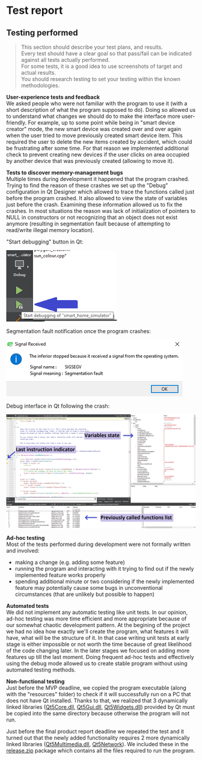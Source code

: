 # Test report  

## Testing performed

> This section should describe your test plans, and results.  
Every test should have a clear goal so that pass/fail can be indicated against all tests actually performed.  
For some tests, it is a good idea to use screenshots of target and actual results.  
You should research testing to set your testing within the known methodologies.  

**User-experience tests and feedback**  
We asked people who were not familiar with the program to use it (with a short description of what the program supposed to do). Doing so allowed us to understand what changes we should do to make the interface more user-friendly. For example, up to some point while being in "smart device creator" mode, the new smart device was created over and over again when the user tried to move previously created smart device item. This required the user to delete the new items created by accident, which could be frustrating after some time. For that reason we implemented additional check 
to prevent creating new devices if the user clicks on area occupied by another device that was previously created (allowing to move it).  

**Tests to discover memory-management bugs**  
Multiple times during development it happened that the program crashed. Trying to find the reason of these crashes we set up the "Debug" configuration in Qt Designer which allowed to trace the functions called just before the program crashed. It also allowed to view the state of variables just before the crash. Examining these information allowed us to fix the crashes. In most situations the reason was lack of initialization of pointers to NULL in constructors or not recognizing that an object does not exist anymore (resulting in segmentation fault because of attempting to read/write illegal memory location).  

"Start debugging" button in Qt:  

![debug - start image](https://github.com/michalmonday/files/blob/master/ce292_team_project/images/final/debug%20-%20start.png?raw=true)  

Segmentation fault notification once the program crashes:  

![debug - segmentation fault image](https://github.com/michalmonday/files/blob/master/ce292_team_project/images/final/debug%20-%20segfault.png?raw=true)  

Debug interface in Qt following the crash:  

![debug - interface view image](https://github.com/michalmonday/files/blob/master/ce292_team_project/images/final/debug%20-%20view.png?raw=true)  

**Ad-hoc testing**  
Most of the tests performed during development were not formally written and involved:  
- making a change (e.g. adding some feature)  
- running the program and interacting with it trying to find out if the newly implemented feature works properly  
- spending additional minute or two considering if the newly implemented feature may potentially cause some bugs in unconventional circumstances (that are unlikely but possible to happen)  

**Automated tests**  
We did not implement any automatic testing like unit tests. In our opinion, ad-hoc testing was more time efficient and more appropriate because of our somewhat chaotic development pattern. At the begining of the project we had no idea how exactly we'll create the program, what features it will have, what will be the structure of it. In that case writing unit tests at early stage is either impossible or not worth the time because of great likelihood of the code changing later. In the later stages we focused on adding more features up till the last moment. Doing frequent ad-hoc tests and effectively using the debug mode allowed us to create stable program without using automated testing methods.  


**Non-functional testing**  
Just before the MVP deadline, we copied the program executable (along with the "resources" folder) to check if it will successfully run on a PC that does not have Qt installed. 
Thanks to that, we realized that 3 dynamically linked libraries ([Qt5Core.dll](https://cseegit.essex.ac.uk/2019_ce292/ce292_team_2/blob/master/libs/Qt5Core.dll), 
[Qt5Gui.dll](https://cseegit.essex.ac.uk/2019_ce292/ce292_team_2/blob/master/libs/Qt5Gui.dll), 
[Qt5Widgets.dll](https://cseegit.essex.ac.uk/2019_ce292/ce292_team_2/blob/master/libs/Qt5Widgets.dll)) provided by Qt must be copied into the same directory because otherwise the program will not run.

Just before the final product report deadline we repeated the test and it turned out that the newly added functionality requires 2 more dynamically linked libraries ([Qt5Multimedia.dll](https://cseegit.essex.ac.uk/2019_ce292/ce292_team_2/blob/master/libs/Qt5Multimedia.dll), [Qt5Network](https://cseegit.essex.ac.uk/2019_ce292/ce292_team_2/blob/master/libs/Qt5Network.dll)). We included these in the [release.zip](https://cseegit.essex.ac.uk/2019_ce292/ce292_team_2/blob/master/release.zip) package which contains all the files required to run the program.  



